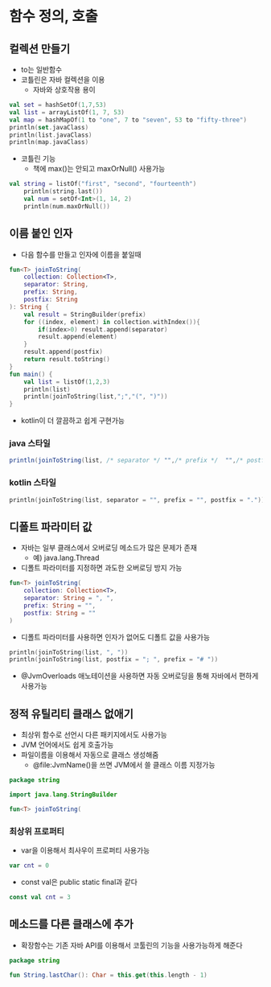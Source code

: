 # 함수 정의, 호출
## 컬렉션 만들기
- to는 일반함수
- 코틀린은 자바 컬렉션을 이용
    - 자바와 상호작용 용이
```kotlin
val set = hashSetOf(1,7,53)
val list = arrayListOf(1, 7, 53)
val map = hashMapOf(1 to "one", 7 to "seven", 53 to "fifty-three")
println(set.javaClass)
println(list.javaClass)
println(map.javaClass)
```
- 코틀린 기능
    - 책에 max()는 안되고 maxOrNull() 사용가능
```kotlin
val string = listOf("first", "second", "fourteenth")
    println(string.last())
    val num = setOf<Int>(1, 14, 2)
    println(num.maxOrNull())
```
## 이름 붙인 인자
- 다음 함수를 만들고 인자에 이름을 붙일때
```kotlin
fun<T> joinToString(
    collection: Collection<T>,
    separator: String,
    prefix: String,
    postfix: String
): String {
    val result = StringBuilder(prefix)
    for ((index, element) in collection.withIndex()){
        if(index>0) result.append(separator)
        result.append(element)
    }
    result.append(postfix)
    return result.toString()
}
fun main() {
    val list = listOf(1,2,3)
    println(list)
    println(joinToString(list,";","(", ")"))
}
```
- kotlin이 더 깔끔하고 쉽게 구현가능
### java 스타일
```java
println(joinToString(list, /* separator */ "",/* prefix */  "",/* postfix*/ "."))
```
### kotlin 스타일
```kotlin
println(joinToString(list, separator = "", prefix = "", postfix = "."))
```
## 디폴트 파라미터 값
- 자바는 일부 클래스에서 오버로딩 메소드가 많은 문제가 존재
    - 예) java.lang.Thread
- 디폴트 파라미터를 지정하면 과도한 오버로딩 방지 가능
```kotlin
fun<T> joinToString(
    collection: Collection<T>,
    separator: String = ", ",
    prefix: String = "",
    postfix: String = ""
)
```
- 디폴트 파라미터를 사용하면 인자가 없어도 디폴트 값을 사용가능
```kotlin
println(joinToString(list, ", "))
println(joinToString(list, postfix = "; ", prefix = "# "))
```
- @JvmOverloads 애노테이션을 사용하면 자동 오버로딩을 통해 자바에서 편하게 사용가능
## 정적 유틸리티 클래스 없애기
- 최상위 함수로 선언시 다른 패키지에서도 사용가능
- JVM 언어에서도 쉽게 호출가능
- 파일이름을 이용해서 자동으로 클래스 생성해줌
    - @file:JvmName()을 쓰면 JVM에서 쓸 클래스 이름 지정가능
```kotlin
package string

import java.lang.StringBuilder

fun<T> joinToString(
```
### 최상위 프로퍼티
- var을 이용해서 최사우이 프로퍼티 사용가능
```kotlin
var cnt = 0
```
- const val은 public static final과 같다
```kotlin
const val cnt = 3
```
## 메소드를 다른 클래스에 추가
- 확장함수는 기존 자바 API를 이용해서 코툴린의 기능을 사용가능하게 해준다
```kotlin
package string

fun String.lastChar(): Char = this.get(this.length - 1)
```
